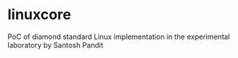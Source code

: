 # linuxcore
PoC of diamond standard Linux implementation in the experimental laboratory by Santosh Pandit
